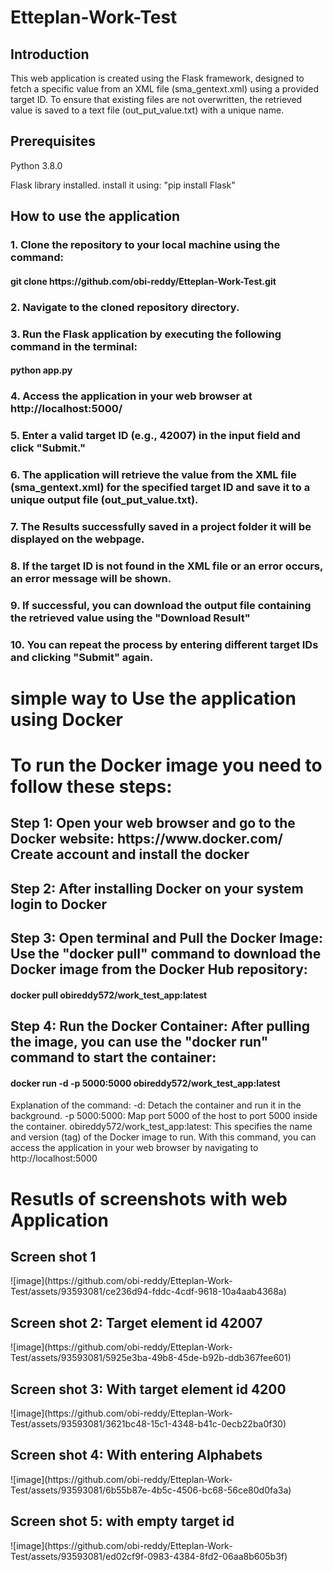 # Etteplan-Work-Test
<h2>Introduction</h2>
This web application is created using the Flask framework, designed to fetch a specific value from an XML file (sma_gentext.xml) using a provided target ID. To ensure that existing files are not overwritten, the retrieved value is saved to a text file (out_put_value.txt) with a unique name.

<h2>Prerequisites</h2>
<p>Python 3.8.0</p>

<p>Flask library installed. install it using: "pip install Flask"</p>

<h2>How to use the application</h2>
<h3>1. Clone the repository to your local machine using the command:</h3>
<h4>     git clone https://github.com/obi-reddy/Etteplan-Work-Test.git</h4>
<h3>2. Navigate to the cloned repository directory.</h3>
<h3>3. Run the Flask application by executing the following command in the terminal:</h3>
<h4>      python app.py</h4>
<h3>4. Access the application in your web browser at http://localhost:5000/</h3>
<h3>5. Enter a valid target ID (e.g., 42007) in the input field and click "Submit."</h3>
<h3>6. The application will retrieve the value from the XML file (sma_gentext.xml) for the specified target ID and save it to a unique output file (out_put_value.txt).</h3>
<h3>7. The Results successfully saved in a project folder it will be displayed on the webpage.</h3>
<h3>8. If the target ID is not found in the XML file or an error occurs, an error message will be shown.</h3>
<h3>9. If successful, you can download the output file containing the retrieved value using the "Download Result"</h3>
<h3>10. You can repeat the process by entering different target IDs and clicking "Submit" again.</h3>


<h1> simple way to Use the application using Docker</h1>
<h1>To run the Docker image you need to follow these steps:</h1>
<h2>Step 1: Open your web browser and go to the Docker website: https://www.docker.com/ Create account and install the docker</h2>
<h2>Step 2: After installing Docker on your system login to Docker</h2>
<h2>Step 3: Open terminal and Pull the Docker Image: Use the "docker pull" command to download the Docker image from the Docker Hub repository:</h2>
<h4>docker pull obireddy572/work_test_app:latest</h4>
<h2>Step 4: Run the Docker Container: After pulling the image, you can use the "docker run" command to start the container:</h2>
<h4>docker run -d -p 5000:5000 obireddy572/work_test_app:latest </h4>
Explanation of the command:   
                           -d: Detach the container and run it in the background.
                           -p 5000:5000: Map port 5000 of the host to port 5000 inside the container.
                           obireddy572/work_test_app:latest: This specifies the name and version (tag) of the Docker image to run.
                           With this command, you can access the application in your web browser by navigating to http://localhost:5000
                           


<h1>Resutls of screenshots with web Application </h1>
<h2>Screen shot 1</h2>
![image](https://github.com/obi-reddy/Etteplan-Work-Test/assets/93593081/ce236d94-fddc-4cdf-9618-10a4aab4368a)
<h2>Screen shot 2: Target element id 42007</h2>
![image](https://github.com/obi-reddy/Etteplan-Work-Test/assets/93593081/5925e3ba-49b8-45de-b92b-ddb367fee601)
<h2>Screen shot 3: With target element id 4200</h2>
![image](https://github.com/obi-reddy/Etteplan-Work-Test/assets/93593081/3621bc48-15c1-4348-b41c-0ecb22ba0f30)
<h2>Screen shot 4: With entering Alphabets</h2>
![image](https://github.com/obi-reddy/Etteplan-Work-Test/assets/93593081/6b55b87e-4b5c-4506-bc68-56ce80d0fa3a)
<h2>Screen shot 5: with empty target id</h2>
![image](https://github.com/obi-reddy/Etteplan-Work-Test/assets/93593081/ed02cf9f-0983-4384-8fd2-06aa8b605b3f)






